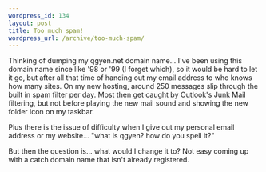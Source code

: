 ```yaml
--- 
wordpress_id: 134
layout: post
title: Too much spam!
wordpress_url: /archive/too-much-spam/
---
```


<p>Thinking of dumping my qgyen.net domain name... I've been using this domain name since like '98 or '99 (I forget which), so it would be hard to let it go, but after all that time of handing out my email address to who knows how many sites.  On my new hosting, around 250 messages slip through the built in spam filter per day.  Most then get caught by Outlook's Junk Mail filtering, but not before playing the new mail sound and showing the new folder icon on my taskbar.</p>

<p>Plus there is the issue of difficulty when I give out my personal email address or my website... "what is qgyen?  how do you spell it?"</p>

<p>But then the question is... what would I change it to?  Not easy coming up with a catch domain name that isn't already registered.</p>
         
